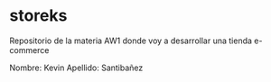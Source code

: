 # storeks
Repositorio de la materia AW1 donde voy a desarrollar una tienda e-commerce

Nombre: Kevin
Apellido: Santibañez
